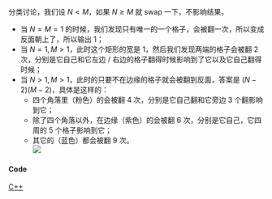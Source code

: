 分类讨论，我们设 $N < M$，如果 $N \ge M$ 就 swap 一下，不影响结果。

- 当 $N = M = 1$ 的时候，我们发现只有唯一的一个格子，会被翻一次，所以变成反面朝上了，所以输出 $1$；
- 当 $N = 1, M > 1$，此时这个矩形的宽是 $1$，然后我们发现两端的格子会被翻 $2$ 次，分别是它自己和它左边 / 右边的格子翻得时候影响到了它以及它自己翻得时候；
- 当 $N > 1, M > 1$，此时的只要不在边缘的格子就会被翻到反面，答案是 $(N-2)(M-2)$，具体是这样的：
   - 四个角落里（粉色）的会被翻 $4$ 次，分别是它自己翻和它旁边 $3$ 个翻影响到它；
   - 除了四个角落以外，在边缘（紫色）的会被翻 $6$ 次，分别是它自己，它四周的 $5$ 个格子影响到它；
   - 其它的（蓝色）都会被翻 $9$ 次。    
 ![](https://cdn.luogu.com.cn/upload/image_hosting/cryfn69s.png)
 
#### Code

[C++](https://atcoder.jp/contests/abc090/submissions/32321666)